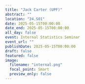 ```yaml
---
title: "Jack Carter (UPF)"
abstract: ""
location: "24.S01"
date: 2025-05-15T00:00:00
date_end: 2025-05-15T00:00:00
all_day: false
event: Internal Statistics Seminar
event_url: ""
publishDate: 2025-05-15T00:00:00
draft: false
featured: false
image:
  filename: "internal.png"
  focal_point: Smart
  preview_only: false
---
```


